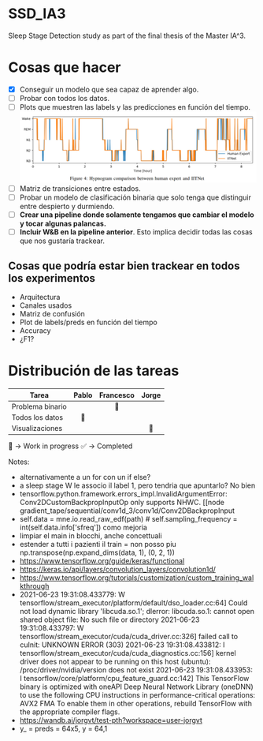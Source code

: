 # SSD_IA3
Sleep Stage Detection study as part of the final thesis of the Master IA^3.

# Cosas que hacer
- [x] Conseguir un modelo que sea capaz de aprender algo.
- [ ] Probar con todos los datos.
- [ ] Plots que muestren las labels y las predicciones en función del tiempo.
![Label_vs_Time](Images/label_vs_time_sample.png)
- [ ] Matriz de transiciones entre estados.
- [ ] Probar un modelo de clasificación binaria que solo tenga que distinguir entre despierto y durmiendo.
- [ ] **Crear una pipeline donde solamente tengamos que cambiar el modelo y tocar algunas palancas.**
- [ ] **Incluir W&B en la pipeline anterior**. Esto implica decidir todas las cosas que nos gustaría trackear.

## Cosas que podría estar bien trackear en todos los experimentos
- Arquitectura
- Canales usados
- Matriz de confusión
- Plot de labels/preds en función del tiempo
- Accuracy
- ¿F1?

# Distribución de las tareas
| Tarea | Pablo | Francesco | Jorge |
|-------|:-------:|:-----------:|:-------:|
| Problema binario | | :construction_worker: | |
| Todos los datos | :construction_worker: | | |
| Visualizaciones | | | :construction_worker: |

:construction_worker: &rarr; Work in progress
:white_check_mark: &rarr; Completed

Notes:
- alternativamente a un for con un if else?
- a sleep stage W le associo il label 1, pero tendria que apuntarlo? No bien
- tensorflow.python.framework.errors_impl.InvalidArgumentError:  Conv2DCustomBackpropInputOp only supports NHWC.
     [[node gradient_tape/sequential/conv1d_3/conv1d/Conv2DBackpropInput
- self.data = mne.io.read_raw_edf(path) # self.sampling_frequency = int(self.data.info['sfreq']) como mejoria
- limpiar el main in blocchi, anche concettuali
- estender a tutti i pazienti il train = non posso piu np.transpose(np.expand_dims(data, 1), (0, 2, 1)) 
- https://www.tensorflow.org/guide/keras/functional
- https://keras.io/api/layers/convolution_layers/convolution1d/
- https://www.tensorflow.org/tutorials/customization/custom_training_walkthrough
- 2021-06-23 19:31:08.433779: W tensorflow/stream_executor/platform/default/dso_loader.cc:64] Could not load dynamic library 'libcuda.so.1'; dlerror: libcuda.so.1: cannot open shared object file: No such file or directory
  2021-06-23 19:31:08.433797: W tensorflow/stream_executor/cuda/cuda_driver.cc:326] failed call to cuInit: UNKNOWN ERROR (303)
  2021-06-23 19:31:08.433812: I tensorflow/stream_executor/cuda/cuda_diagnostics.cc:156] kernel driver does not appear to be running on this host (ubuntu): /proc/driver/nvidia/version does not exist
  2021-06-23 19:31:08.433953: I tensorflow/core/platform/cpu_feature_guard.cc:142] This TensorFlow binary is optimized with oneAPI Deep Neural Network Library (oneDNN) to use the following CPU instructions in performance-critical operations:  AVX2 FMA
  To enable them in other operations, rebuild TensorFlow with the appropriate compiler flags.
- https://wandb.ai/jorgvt/test-pth?workspace=user-jorgvt
- y_ = preds = 64x5, y = 64,1